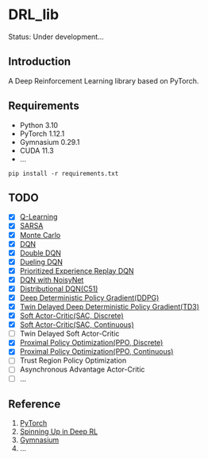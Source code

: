 # DRL_lib

Status: Under development...

## Introduction

A Deep Reinforcement Learning library based on PyTorch.

## Requirements

- Python 3.10
- PyTorch 1.12.1
- Gymnasium 0.29.1
- CUDA 11.3
- ...

```
pip install -r requirements.txt
```

## TODO

- [x] [Q-Learning](algorithms/QLearning/q_learning.py)
- [x] [SARSA](algorithms/SARSA/sarsa.py)
- [x] [Monte Carlo](algorithms/MonteCarlo/single_step_monte_carlo.py)
- [x] [DQN](algorithms/DQN/dqn.py)
- [x] [Double DQN](algorithms/DQN/dqn.py)
- [x] [Dueling DQN](algorithms/DQN/dqn.py)
- [x] [Prioritized Experience Replay DQN](algorithms/DQN/dqn_per.py)
- [x] [DQN with NoisyNet](algorithms/DQN/dqn_noisy.py)
- [x] [Distributional DQN(C51)](algorithms/DQN/dqn_c51.py)
- [x] [Deep Deterministic Policy Gradient(DDPG)](algorithms/DDPG/ddpg.py)
- [x] [Twin Delayed Deep Deterministic Policy Gradient(TD3)](algorithms/DDPG/td3.py)
- [x] [Soft Actor-Critic(SAC, Discrete)](algorithms/SAC/sac_discrete.py)
- [x] [Soft Actor-Critic(SAC, Continuous)](algorithms/SAC/sac_continuous.py)
- [ ] Twin Delayed Soft Actor-Critic
- [x] [Proximal Policy Optimization(PPO, Discrete)](algorithms/PPO/ppo_discrete.py)
- [x] [Proximal Policy Optimization(PPO, Continuous)](algorithms/PPO/ppo_continuous.py)
- [ ] Trust Region Policy Optimization
- [ ] Asynchronous Advantage Actor-Critic
- [ ] ...

## Reference

1. [PyTorch](https://pytorch.org/)
2. [Spinning Up in Deep RL](https://openai.com/research/spinning-up-in-deep-rl)
3. [Gymnasium](https://gymnasium.farama.org/)
4. ...